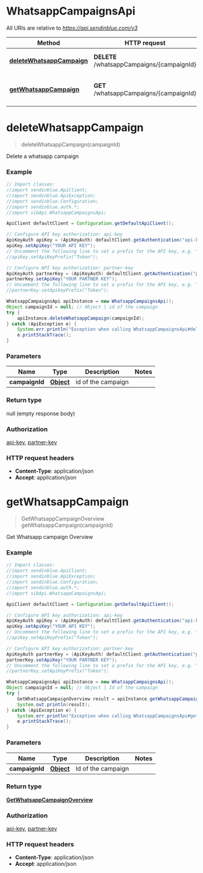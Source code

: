# WhatsappCampaignsApi

All URIs are relative to *https://api.sendinblue.com/v3*

Method | HTTP request | Description
------------- | ------------- | -------------
[**deleteWhatsappCampaign**](WhatsappCampaignsApi.md#deleteWhatsappCampaign) | **DELETE** /whatsappCampaigns/{campaignId} | Delete a whatsapp campaign
[**getWhatsappCampaign**](WhatsappCampaignsApi.md#getWhatsappCampaign) | **GET** /whatsappCampaigns/{campaignId} | Get Whatsapp campaign Overview


<a name="deleteWhatsappCampaign"></a>
# **deleteWhatsappCampaign**
> deleteWhatsappCampaign(campaignId)

Delete a whatsapp campaign

### Example
```java
// Import classes:
//import sendinblue.ApiClient;
//import sendinblue.ApiException;
//import sendinblue.Configuration;
//import sendinblue.auth.*;
//import sibApi.WhatsappCampaignsApi;

ApiClient defaultClient = Configuration.getDefaultApiClient();

// Configure API key authorization: api-key
ApiKeyAuth apiKey = (ApiKeyAuth) defaultClient.getAuthentication("api-key");
apiKey.setApiKey("YOUR API KEY");
// Uncomment the following line to set a prefix for the API key, e.g. "Token" (defaults to null)
//apiKey.setApiKeyPrefix("Token");

// Configure API key authorization: partner-key
ApiKeyAuth partnerKey = (ApiKeyAuth) defaultClient.getAuthentication("partner-key");
partnerKey.setApiKey("YOUR PARTNER KEY");
// Uncomment the following line to set a prefix for the API key, e.g. "Token" (defaults to null)
//partnerKey.setApiKeyPrefix("Token");

WhatsappCampaignsApi apiInstance = new WhatsappCampaignsApi();
Object campaignId = null; // Object | id of the campaign
try {
    apiInstance.deleteWhatsappCampaign(campaignId);
} catch (ApiException e) {
    System.err.println("Exception when calling WhatsappCampaignsApi#deleteWhatsappCampaign");
    e.printStackTrace();
}
```

### Parameters

Name | Type | Description  | Notes
------------- | ------------- | ------------- | -------------
 **campaignId** | [**Object**](.md)| id of the campaign |

### Return type

null (empty response body)

### Authorization

[api-key](../README.md#api-key), [partner-key](../README.md#partner-key)

### HTTP request headers

 - **Content-Type**: application/json
 - **Accept**: application/json

<a name="getWhatsappCampaign"></a>
# **getWhatsappCampaign**
> GetWhatsappCampaignOverview getWhatsappCampaign(campaignId)

Get Whatsapp campaign Overview

### Example
```java
// Import classes:
//import sendinblue.ApiClient;
//import sendinblue.ApiException;
//import sendinblue.Configuration;
//import sendinblue.auth.*;
//import sibApi.WhatsappCampaignsApi;

ApiClient defaultClient = Configuration.getDefaultApiClient();

// Configure API key authorization: api-key
ApiKeyAuth apiKey = (ApiKeyAuth) defaultClient.getAuthentication("api-key");
apiKey.setApiKey("YOUR API KEY");
// Uncomment the following line to set a prefix for the API key, e.g. "Token" (defaults to null)
//apiKey.setApiKeyPrefix("Token");

// Configure API key authorization: partner-key
ApiKeyAuth partnerKey = (ApiKeyAuth) defaultClient.getAuthentication("partner-key");
partnerKey.setApiKey("YOUR PARTNER KEY");
// Uncomment the following line to set a prefix for the API key, e.g. "Token" (defaults to null)
//partnerKey.setApiKeyPrefix("Token");

WhatsappCampaignsApi apiInstance = new WhatsappCampaignsApi();
Object campaignId = null; // Object | Id of the campaign
try {
    GetWhatsappCampaignOverview result = apiInstance.getWhatsappCampaign(campaignId);
    System.out.println(result);
} catch (ApiException e) {
    System.err.println("Exception when calling WhatsappCampaignsApi#getWhatsappCampaign");
    e.printStackTrace();
}
```

### Parameters

Name | Type | Description  | Notes
------------- | ------------- | ------------- | -------------
 **campaignId** | [**Object**](.md)| Id of the campaign |

### Return type

[**GetWhatsappCampaignOverview**](GetWhatsappCampaignOverview.md)

### Authorization

[api-key](../README.md#api-key), [partner-key](../README.md#partner-key)

### HTTP request headers

 - **Content-Type**: application/json
 - **Accept**: application/json

